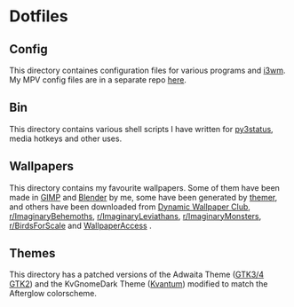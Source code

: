 # Dotfiles
## Config
This directory containes configuration files for various programs and [i3wm](https://i3wm.org/). My MPV config files are in a separate repo [here](https://github.com/Kryptos-123/mpv-config).

## Bin
This directory contains various shell scripts I have written for [py3status](https://github.com/ultrabug/py3status), media hotkeys and other uses.

## Wallpapers
This directory contains my favourite wallpapers. Some of them have been made in [GIMP](https://www.gimp.org/) and [Blender](https://www.blender.org/) by me, some have been generated by [themer](https://github.com/themerdev/themer), and others have been downloaded from [Dynamic Wallpaper Club](https://dynamicwallpaper.club), [r/ImaginaryBehemoths](https://reddit.com/r/ImaginaryBehemoths), [r/ImaginaryLeviathans](https://www.reddit.com/r/ImaginaryLeviathans), [r/ImaginaryMonsters](https://www.reddit.com/r/ImaginaryMonsters), [r/BirdsForScale](https://www.reddit.com/r/BirdsForScale) and [WallpaperAccess](https://wallpaperaccess.com/) .
## Themes
This directory has a patched versions of the Adwaita Theme ([GTK3/4](https://gitlab.gnome.org/GNOME/gtk) [GTK2](https://github.com/axxapy/Adwaita-dark-gtk2)) and the KvGnomeDark Theme ([Kvantum](https://github.com/tsujan/Kvantum/tree/master/Kvantum/themes/kvthemes/KvGnomeDark)) modified to match the Afterglow colorscheme.

